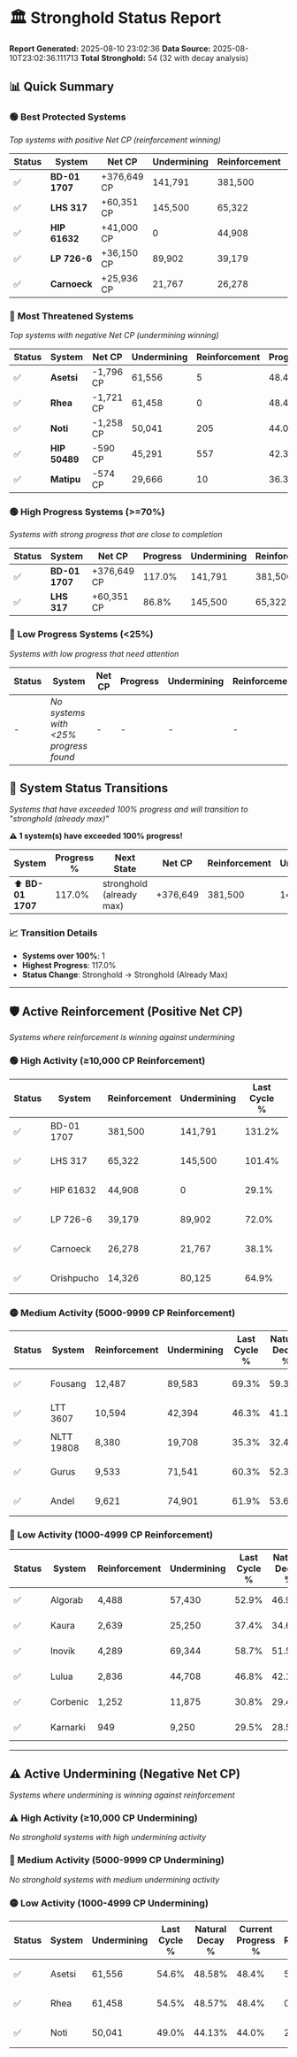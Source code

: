 # 🏛️ Stronghold Status Report

**Report Generated:** 2025-08-10 23:02:36
**Data Source:** 2025-08-10T23:02:36.111713
**Total Stronghold:** 54 (32 with decay analysis)

## 📊 Quick Summary

### 🟢 **Best Protected Systems**
*Top systems with positive Net CP (reinforcement winning)*

| Status | System | Net CP | Undermining | Reinforcement | Progress |
|--------|--------|--------|-------------|---------------|----------|
| ✅ | **BD-01 1707** | +376,649 CP | 141,791 | 381,500 | 117.0% |
| ✅ | **LHS 317** | +60,351 CP | 145,500 | 65,322 | 86.8% |
| ✅ | **HIP 61632** | +41,000 CP | 0 | 44,908 | 29.1% |
| ✅ | **LP 726-6** | +36,150 CP | 89,902 | 39,179 | 63.0% |
| ✅ | **Carnoeck** | +25,936 CP | 21,767 | 26,278 | 35.9% |

### 🔴 **Most Threatened Systems**
*Top systems with negative Net CP (undermining winning)*

| Status | System | Net CP | Undermining | Reinforcement | Progress |
|--------|--------|--------|-------------|---------------|----------|
| ✅ | **Asetsi** | -1,796 CP | 61,556 | 5 | 48.4% |
| ✅ | **Rhea** | -1,721 CP | 61,458 | 0 | 48.4% |
| ✅ | **Noti** | -1,258 CP | 50,041 | 205 | 44.0% |
| ✅ | **HIP 50489** | -590 CP | 45,291 | 557 | 42.3% |
| ✅ | **Matipu** | -574 CP | 29,666 | 10 | 36.3% |

### 🟢 **High Progress Systems (>=70%)**
*Systems with strong progress that are close to completion*

| Status | System | Net CP | Progress | Undermining | Reinforcement |
|--------|--------|--------|----------|-------------|---------------|
| ✅ | **BD-01 1707** | +376,649 CP | 117.0% | 141,791 | 381,500 |
| ✅ | **LHS 317** | +60,351 CP | 86.8% | 145,500 | 65,322 |

### 🔴 **Low Progress Systems (<25%)**
*Systems with low progress that need attention*

| Status | System | Net CP | Progress | Undermining | Reinforcement |
|--------|--------|--------|----------|-------------|---------------|
| - | *No systems with <25% progress found* | - | - | - | - |
## 🔄 System Status Transitions  
*Systems that have exceeded 100% progress and will transition to "stronghold (already max)"*

**⚠️ 1 system(s) have exceeded 100% progress!**

| System | Progress % | Next State | Net CP | Reinforcement | Undermining | 
|--------|------------|-------------|--------|---------------|-------------|
| ⬆️ **BD-01 1707** | 117.0% | stronghold (already max) | +376,649 | 381,500 | 141,791 |

### 📈 Transition Details
- **Systems over 100%**: 1
- **Highest Progress**: 117.0%
- **Status Change**: Stronghold → Stronghold (Already Max)

---

## 🛡️ Active Reinforcement (Positive Net CP)
*Systems where reinforcement is winning against undermining*

### 🟢 High Activity (≥10,000 CP Reinforcement)

| Status | System | Reinforcement | Undermining | Last Cycle % | Natural Decay % | Current Progress % | Current CP | Net CP | Activity |
|--------|--------|---------------|-------------|--------------|-----------------|-------------------|------------|--------|----------|
| ✅ | BD-01 1707 | 381,500 | 141,791 | 131.2% | 79.34% | 117.0% | 1,170,000 | +376,649 | 🟢 High Reinforcement |
| ✅ | LHS 317 | 65,322 | 145,500 | 101.4% | 80.76% | 86.8% | 868,000 | +60,351 | 🟢 High Reinforcement |
| ✅ | HIP 61632 | 44,908 | 0 | 29.1% | 25.00% | 29.1% | 291,000 | +41,000 | 🟢 High Reinforcement |
| ✅ | LP 726-6 | 39,179 | 89,902 | 72.0% | 59.39% | 63.0% | 630,000 | +36,150 | 🟢 High Reinforcement |
| ✅ | Carnoeck | 26,278 | 21,767 | 38.1% | 33.31% | 35.9% | 359,000 | +25,936 | 🟢 High Reinforcement |
| ✅ | Orishpucho | 14,326 | 80,125 | 64.9% | 55.71% | 56.9% | 569,000 | +11,861 | 🟢 High Reinforcement |

### 🟡 Medium Activity (5000-9999 CP Reinforcement)

| Status | System | Reinforcement | Undermining | Last Cycle % | Natural Decay % | Current Progress % | Current CP | Net CP | Activity |
|--------|--------|---------------|-------------|--------------|-----------------|-------------------|------------|--------|----------|
| ✅ | Fousang | 12,487 | 89,583 | 69.3% | 59.33% | 60.3% | 603,000 | +9,651 | 🟡 Medium Reinforcement |
| ✅ | LTT 3607 | 10,594 | 42,394 | 46.3% | 41.17% | 42.1% | 421,000 | +9,348 | 🟡 Medium Reinforcement |
| ✅ | NLTT 19808 | 8,380 | 19,708 | 35.3% | 32.49% | 33.3% | 332,999 | +8,059 | 🟡 Medium Reinforcement |
| ✅ | Gurus | 9,533 | 71,541 | 60.3% | 52.37% | 53.1% | 531,000 | +7,268 | 🟡 Medium Reinforcement |
| ✅ | Andel | 9,621 | 74,901 | 61.9% | 53.67% | 54.4% | 544,000 | +7,260 | 🟡 Medium Reinforcement |

### 🔴 Low Activity (1000-4999 CP Reinforcement)

| Status | System | Reinforcement | Undermining | Last Cycle % | Natural Decay % | Current Progress % | Current CP | Net CP | Activity |
|--------|--------|---------------|-------------|--------------|-----------------|-------------------|------------|--------|----------|
| ✅ | Algorab | 4,488 | 57,430 | 52.9% | 46.93% | 47.2% | 472,000 | +2,679 | 🔵 Low Reinforcement |
| ✅ | Kaura | 2,639 | 25,250 | 37.4% | 34.68% | 34.9% | 349,000 | +2,249 | 🔵 Low Reinforcement |
| ✅ | Inovik | 4,289 | 69,344 | 58.7% | 51.58% | 51.8% | 518,000 | +2,224 | 🔵 Low Reinforcement |
| ✅ | Lulua | 2,836 | 44,708 | 46.8% | 42.13% | 42.3% | 423,000 | +1,698 | 🔵 Low Reinforcement |
| ✅ | Corbenic | 1,252 | 11,875 | 30.8% | 29.48% | 29.6% | 296,000 | +1,199 | 🔵 Low Reinforcement |
| ✅ | Karnarki | 949 | 9,250 | 29.5% | 28.50% | 28.6% | 286,000 | +1,049 | 🔵 Low Reinforcement |


---

## ⚠️ Active Undermining (Negative Net CP)
*Systems where undermining is winning against reinforcement*

### ⚠️ High Activity (≥10,000 CP Undermining)

*No stronghold systems with high undermining activity*

### 🔶 Medium Activity (5000-9999 CP Undermining)

*No stronghold systems with medium undermining activity*

### 🟡 Low Activity (1000-4999 CP Undermining)

| Status | System | Undermining | Last Cycle % | Natural Decay % | Current Progress % | Reinforcement | Current CP | Net CP | Activity |
|--------|--------|-------------|--------------|-----------------|-------------------|---------------|------------|--------|----------|
| ✅ | Asetsi | 61,556 | 54.6% | 48.58% | 48.4% | 5 | 484,000 | -1,796 | 🟡 Low Undermining |
| ✅ | Rhea | 61,458 | 54.5% | 48.57% | 48.4% | 0 | 484,000 | -1,721 | 🟡 Low Undermining |
| ✅ | Noti | 50,041 | 49.0% | 44.13% | 44.0% | 205 | 440,000 | -1,258 | 🟡 Low Undermining |
